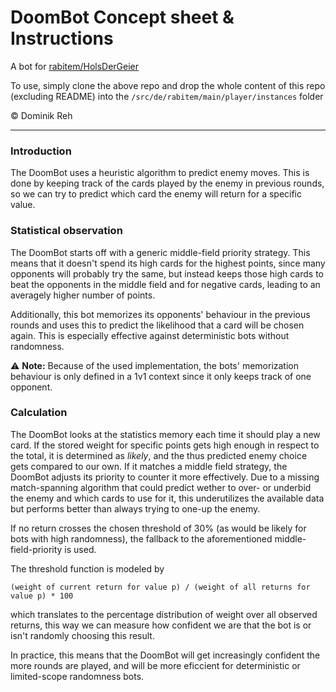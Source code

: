 # DoomBot Concept sheet & Instructions
A bot for [rabitem/HolsDerGeier](https://github.com/rabitem/HolsDerGeier)

To use, simply clone the above repo and drop the whole content of this repo (excluding README) into the
`/src/de/rabitem/main/player/instances` folder

&copy; Dominik Reh

---
### Introduction

The DoomBot uses a heuristic algorithm to predict enemy moves.
This is done by keeping track of the cards played by the enemy in previous rounds,
so we can try to predict which card the enemy will return for a specific value.

### Statistical observation

The DoomBot starts off with a generic middle-field priority strategy.
This means that it doesn't spend its high cards for the highest points, since
many opponents will probably try the same, but instead keeps those high
cards to beat the opponents in the middle field and for negative cards,
leading to an averagely higher number of points.

Additionally, this bot memorizes its opponents' behaviour in the previous rounds and uses 
this to predict the likelihood that a card will be chosen again. This is
especially effective against deterministic bots without randomness.

:warning: **Note:** Because of the used implementation, the bots'
memorization behaviour is only defined in a 1v1 context since it only keeps
track of one opponent.

### Calculation

The DoomBot looks at the statistics memory each time it should play a new card.
If the stored weight for specific points gets high enough in respect to the total, it is determined as *likely*,
and the thus predicted enemy choice gets compared to our own. If it matches a middle field strategy, the DoomBot
adjusts its priority to counter it more effectively. Due to a missing match-spanning algorithm that could predict wether
to over- or underbid the enemy and which cards to use for it, this underutilizes the available data but performs better than
always trying to one-up the enemy.

If no return crosses the chosen threshold of 30% (as would be likely for bots with high randomness),
the fallback to the aforementioned middle-field-priority is used.

The threshold function is modeled by

`(weight of current return for value p) / (weight of all returns for value p) * 100`

which translates to the percentage distribution of weight over all observed returns,
this way we can measure how confident we are that the bot is or isn't randomly choosing this result.

In practice, this means that the DoomBot will get increasingly confident the more
rounds are played, and will be more eficcient for deterministic or limited-scope randomness bots.
